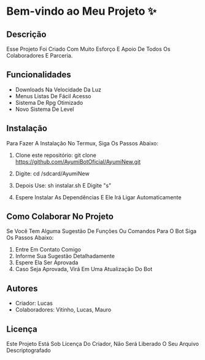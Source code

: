 # Bem-vindo ao Meu Projeto ✨

## Descrição
Esse Projeto Foi Criado Com Muito Esforço E Apoio De Todos Os Colaboradores E Parceria.

## Funcionalidades
- Downloads Na Velocidade Da Luz
- Menus Listas De Fácil Acesso 
- Sistema De Rpg Otimizado
- Novo Sistema De Level

## Instalação
Para Fazer A Instalação No Termux, Siga Os Passos Abaixo:

1. Clone este repositório:
git clone https://github.com/AyumiBotOficial/AyumiNew.git

2. Digite: cd /sdcard/AyumiNew

3. Depois Use: sh instalar.sh E Digite "s"

4. Espere Instalar As Dependências E Ele Irá Ligar Automaticamente

## Como Colaborar No Projeto
Se Você Tem Alguma Sugestão De Funções Ou Comandos Para O Bot Siga Os Passos Abaixo:

1. Entre Em Contato Comigo
2. Informe Sua Sugestão Detalhadamente 
3. Espere Ela Ser Aprovada
4. Caso Seja Aprovada, Virá Em Uma Atualização Do Bot

## Autores
- Criador: Lucas
- Colaboradores: Vitinho, Lucas, Mauro

## Licença
Este Projeto Está Sob Licença Do Criador, Não Será Liberado O Seu Arquivo Descriptografado
